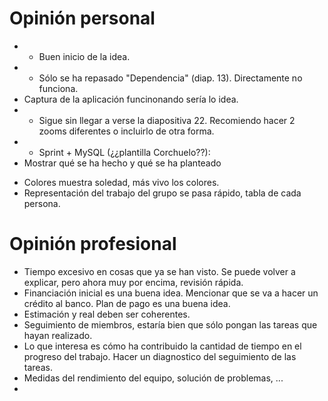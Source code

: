 # Opinión personal
* + Buen inicio de la idea.
* + Sólo se ha repasado "Dependencia" (diap. 13). Directamente no funciona.
* Captura de la aplicación funcinonando sería lo idea.
* + Sigue sin llegar a verse la diapositiva 22. Recomiendo hacer 2 zooms diferentes o incluirlo de otra forma.
* + Sprint + MySQL (¿¿plantilla Corchuelo??): 
* Mostrar qué se ha hecho y qué se ha planteado
+ Colores muestra soledad, más vivo los colores.
+ Representación del trabajo del grupo se pasa rápido, tabla de cada persona.

# Opinión profesional
* Tiempo excesivo en cosas que ya se han visto. Se puede volver a explicar, pero ahora muy por encima, revisión rápida.
* Financiación inicial es una buena idea. Mencionar que se va a hacer un crédito al banco. Plan de pago es una buena idea.
* Estimación y real deben ser coherentes.
* Seguimiento de miembros, estaría bien que sólo pongan las tareas que hayan realizado.
* Lo que interesa es cómo ha contribuido la cantidad de tiempo en el progreso del trabajo. Hacer un diagnostico del seguimiento de las tareas.
* Medidas del rendimiento del equipo, solución de problemas, ...
* 